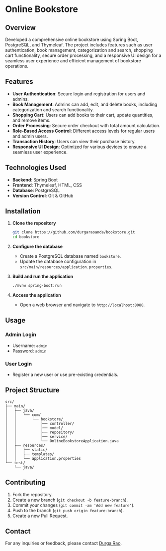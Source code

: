 
# Online Bookstore

## Overview

Developed a comprehensive online bookstore using Spring Boot, PostgreSQL, and Thymeleaf. The project includes features such as user authentication, book management, categorization and search, shopping cart functionality, secure order processing, and a responsive UI design for a seamless user experience and efficient management of bookstore operations.

## Features

- **User Authentication**: Secure login and registration for users and admins.
- **Book Management**: Admins can add, edit, and delete books, including categorization and search functionality.
- **Shopping Cart**: Users can add books to their cart, update quantities, and remove items.
- **Order Processing**: Secure order checkout with total amount calculation.
- **Role-Based Access Control**: Different access levels for regular users and admin users.
- **Transaction History**: Users can view their purchase history.
- **Responsive UI Design**: Optimized for various devices to ensure a seamless user experience.

## Technologies Used

- **Backend**: Spring Boot
- **Frontend**: Thymeleaf, HTML, CSS
- **Database**: PostgreSQL
- **Version Control**: Git & GitHub

## Installation

1. **Clone the repository**
    ```bash
    git clone https://github.com/durgaraoande/bookstore.git
    cd bookstore
    ```

2. **Configure the database**
    - Create a PostgreSQL database named `bookstore`.
    - Update the database configuration in `src/main/resources/application.properties`.

3. **Build and run the application**
    ```bash
    ./mvnw spring-boot:run
    ```

4. **Access the application**
    - Open a web browser and navigate to `http://localhost:8080`.

## Usage

### Admin Login
- Username: `admin`
- Password: `admin`

### User Login
- Register a new user or use pre-existing credentials.

## Project Structure

```
src/
├── main/
│   ├── java/
│   │   └── com/
│   │       └── bookstore/
│   │           ├── controller/
│   │           ├── model/
│   │           ├── repository/
│   │           ├── service/
│   │           └── OnlineBookstoreApplication.java
│   ├── resources/
│   │   ├── static/
│   │   ├── templates/
│   │   └── application.properties
└── test/
    └── java/
```

## Contributing

1. Fork the repository.
2. Create a new branch (`git checkout -b feature-branch`).
3. Commit your changes (`git commit -am 'Add new feature'`).
4. Push to the branch (`git push origin feature-branch`).
5. Create a new Pull Request.


## Contact

For any inquiries or feedback, please contact [Durga Rao](mailto:durgaraoande9@gmail.com).

